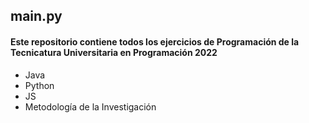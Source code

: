## main.py
#### Este repositorio contiene todos los ejercicios de Programación de la Tecnicatura Universitaria en Programación 2022
- Java 
- Python 
- JS 
- Metodología de la Investigación
